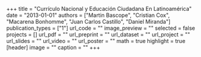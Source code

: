 +++
title = "Currículo Nacional y Educación Ciudadana En Latinoamérica"
date = "2013-01-01"
authors = ["Martin Bascope", "Cristian Cox", "Macarena Bonhomme", "Juan Carlos Castillo", "Daniel Miranda"]
publication_types = ["1"]
url_code = ""
image_preview = ""
selected = false
projects = []
url_pdf = ""
url_preprint = ""
url_dataset = ""
url_project = ""
url_slides = ""
url_video = ""
url_poster = ""
math = true
highlight = true
[header]
image = ""
caption = ""
+++
